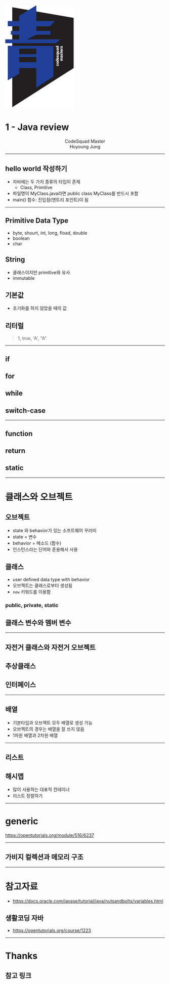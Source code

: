 # ![30%](images/img_blue.png)
# 1 - Java review
<p align='center'>
CodeSquad Master <br>
Hoyoung Jung
</p>

---
<!-- page_number: true -->
## hello world 작성하기
- 자바에는 두 가지 종류의 타입이 존재
    - Class, Primitive
- 파일명이 MyClass.java라면 public class MyClass를 반드시 포함
- main() 함수: 진입점(엔트리 포인트)이 됨

---
## Primitive Data Type
- byte, shourt, int, long, fload, double
- boolean
- char

## String  
- 클래스이지만 primitive와 유사
- immutable

## 기본값
- 초기화를 하지 않았을 때의 값
## 리터럴
> 1, true, 'A', "A"

---
## if
## for
## while
## switch-case

---
## function
## return
## static

---
# 클래스와 오브젝트
## 오브젝트
- state 와 behavior가 있는 소프트웨어 꾸러미  
- state = 변수
- behavior = 메소드 (함수)
- 인스턴스라는 단어와 혼용해서 사용

## 클래스
- user defined data type with behavior
- 오브젝트는 클래스로부터 생성됨
- `new` 키워드를 이용함
### public, private, static
## 클래스 변수와 멤버 변수

---
## 자전거 클래스와 자전거 오브젝트
## 추상클래스
## 인터페이스

---
## 배열
- 기본타입과 오브젝트 모두 배열로 생성 가능
- 오브젝트의 경우는 배열을 잘 쓰지 않음
- 1차원 배열과 2차원 배열

---
## 리스트
## 해시맵
- 많이 사용하는 대표적 컨테이너
- 리스트 정렬하기

---
# generic 
https://opentutorials.org/module/516/6237


---
## 가비지 컬렉션과 메모리 구조

---
# 참고자료
- https://docs.oracle.com/javase/tutorial/java/nutsandbolts/variables.html

## 생활코딩 자바
- https://opentutorials.org/course/1223




---
# Thanks
##  참고 링크
